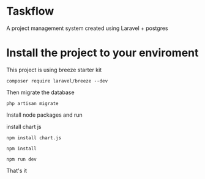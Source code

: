 # Taskflow

A project management system created using Laravel + postgres

# Install the project to your enviroment
This project is using breeze starter kit

```
composer require laravel/breeze --dev
```

Then migrate the database

```
php artisan migrate
```

Install node packages and run

install chart js
```
npm install chart.js
```

```
npm install
```

```
npm run dev
```

That's it